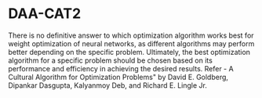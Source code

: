 # DAA-CAT2
There is no definitive answer to which optimization algorithm works best for weight optimization of neural networks,
as different algorithms may perform better depending on the specific problem. Ultimately, the best optimization algorithm for a specific problem should be 
chosen based on its performance and efficiency in achieving the desired results.
Refer - A Cultural Algorithm for Optimization Problems" by David E. Goldberg, Dipankar Dasgupta, Kalyanmoy Deb, and Richard E. Lingle Jr.
